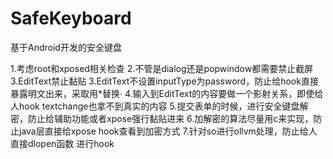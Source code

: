 # SafeKeyboard
基于Android开发的安全键盘


1.考虑root和xposed相关检查
2.不管是dialog还是popwindow都需要禁止截屏
3.EditText禁止黏贴
3.EditText不设置inputType为password，防止给hook直接暴露明文出来，采取用*替换·
4.输入到EditText的内容要做一个影射关系，即使给人hook textchange也拿不到真实的内容
5.提交表单的时候，进行安全键盘解密，防止给辅助功能或者xpose强行黏贴进来
6.加解密的算法尽量用c来实现，防止java层直接给xpose hook查看到加密方式
7.针对so进行ollvm处理，防止给人直接dlopen函数 进行hook
